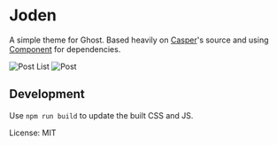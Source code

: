# Joden

A simple theme for Ghost. Based heavily on [Casper](https://github.com/TryGhost/Casper)'s source and using [Component](https://github.com/component/component) for dependencies.

![Post List](http://cl.ly/image/2I3v1v030c3R/Screen%20Shot%202014-04-01%20at%203.18.55%20AM.png)
![Post](http://cl.ly/image/2P0h3k0N1d3k/Screen%20Shot%202014-04-01%20at%203.19.14%20AM.png)

## Development

Use `npm run build` to update the built CSS and JS.

License: MIT
